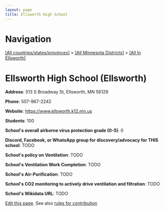 ```yaml
---
layout: page
title: Ellsworth High School
---
```

# Navigation

[[All countries/states/provinces]](../../..) > [[All Minnesota Districts]](../..) > [[All In Ellsworth]](..)

# Ellsworth High School (Ellsworth)

**Address**: 513 S Broadway St, Ellsworth, MN 56129

**Phone**: 507-967-2242

**Website**: <https://www.ellsworth.k12.mn.us>

**Students**: 100

**School's overall airborne virus protection grade (0-5)**: 0

**Discord, Facebook, or WhatsApp group for discovery/advocacy for THIS school**: TODO

**School's policy on Ventilation**: TODO

**School's Ventilation Work Completion**: TODO

**School's Air-Purification**: TODO

**School's CO2 monitoring to actively drive ventilation and filtration**: TODO

**School's Wikidata URL**: TODO


[Edit this page](https://github.com/ventilate-schools/MN/edit/main/./Ellsworth/Ellsworth_High_School.md). See also [rules for contribution](../../../contribution-rules/)
